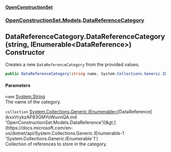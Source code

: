 #### [OpenConstructionSet](index.md 'index')
### [OpenConstructionSet.Models](index.md#OpenConstructionSet_Models 'OpenConstructionSet.Models').[DataReferenceCategory](Q3bgwvSqRWv7sT4x1Fv8Zw.md 'OpenConstructionSet.Models.DataReferenceCategory')
## DataReferenceCategory.DataReferenceCategory(string, IEnumerable&lt;DataReference&gt;) Constructor
Creates a new `DataReferenceCategory` from the provided values.  
```csharp
public DataReferenceCategory(string name, System.Collections.Generic.IEnumerable<OpenConstructionSet.Models.DataReference> collection);
```
#### Parameters
<a name='OpenConstructionSet_Models_DataReferenceCategory_DataReferenceCategory(string_System_Collections_Generic_IEnumerable_OpenConstructionSet_Models_DataReference_)_name'></a>
`name` [System.String](https://docs.microsoft.com/en-us/dotnet/api/System.String 'System.String')  
The name of the category.
  
<a name='OpenConstructionSet_Models_DataReferenceCategory_DataReferenceCategory(string_System_Collections_Generic_IEnumerable_OpenConstructionSet_Models_DataReference_)_collection'></a>
`collection` [System.Collections.Generic.IEnumerable&lt;](https://docs.microsoft.com/en-us/dotnet/api/System.Collections.Generic.IEnumerable-1 'System.Collections.Generic.IEnumerable`1')[DataReference](kxxVrykzAP83GMYoWuvnQA.md 'OpenConstructionSet.Models.DataReference')[&gt;](https://docs.microsoft.com/en-us/dotnet/api/System.Collections.Generic.IEnumerable-1 'System.Collections.Generic.IEnumerable`1')  
Collection of references to store in the category.
  
